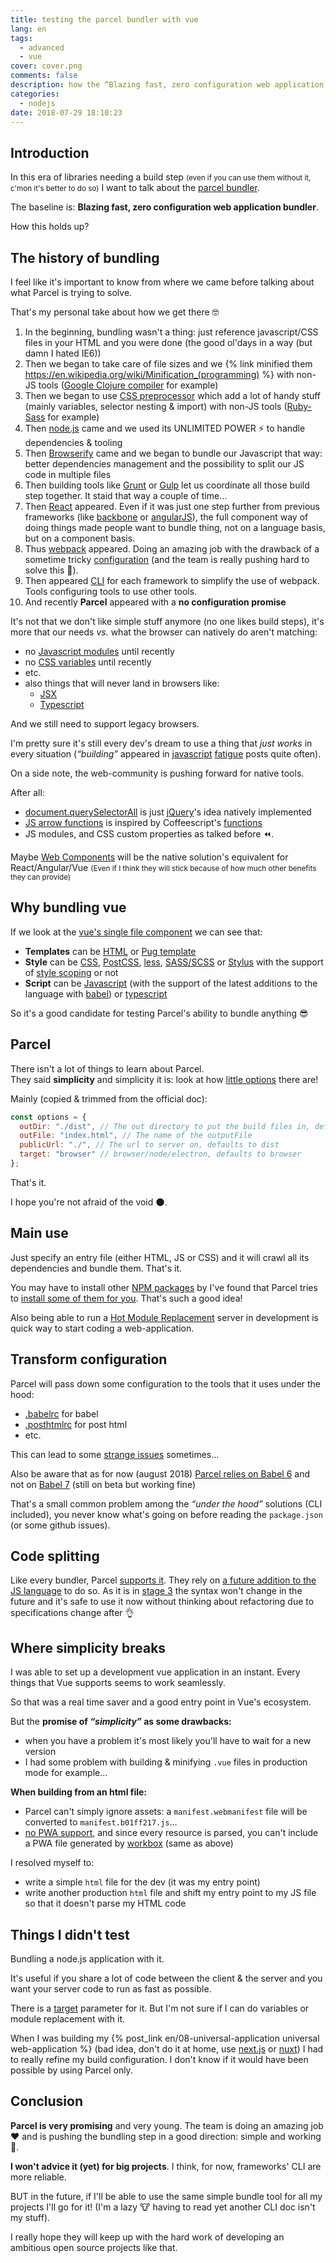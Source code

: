 ```yaml
---
title: testing the parcel bundler with vue
lang: en
tags:
  - advanced
  - vue
cover: cover.png
comments: false
description: how the “Blazing fast, zero configuration web application bundler” is keeping its promise
categories:
  - nodejs
date: 2018-07-29 18:10:23
---
```


## Introduction

In this era of libraries needing a build step <small>(even if you can use them without it, c'mon it's better to do so)</small> I want to talk about the [parcel bundler](https://parceljs.org/).

The baseline is: **Blazing fast, zero configuration web application bundler**.

How this holds up?

<!-- more -->

## The history of bundling

I feel like it's important to know from where we came before talking about what Parcel is trying to solve.

That's my personal take about how we get there 🤓

[//]: # " need to suse {% link %} regular link doesn't handle well parenthesis "

1.  In the beginning, bundling wasn't a thing: just reference javascript/CSS files in your HTML and you were done (the good ol'days in a way (but damn I hated IE6))
2.  Then we began to take care of file sizes and we {% link minified them https://en.wikipedia.org/wiki/Minification_(programming) %} with non-JS tools ([Google Clojure compiler](https://developers.google.com/closure/compiler/) for example)
3.  Then we began to use [CSS preprocessor](https://drupalize.me/videos/what-css-preprocessor?p=1175) which add a lot of handy stuff (mainly variables, selector nesting & import) with non-JS tools ([Ruby-Sass](https://sass-lang.com/ruby-sass) for example)
4.  Then [node.js](https://nodejs.org/en/) came and we used its UNLIMITED POWER ⚡️ to handle dependencies & tooling
5.  Then [Browserify](http://browserify.org/) came and we began to bundle our Javascript that way:
    better dependencies management and the possibility to split our JS code in multiple files
6.  Then building tools like [Grunt](https://gruntjs.com/) or [Gulp](https://gulpjs.com/) let us coordinate all those build step together.
    It staid that way a couple of time…
7.  Then [React](https://reactjs.org/) appeared.
    Even if it was just one step further from previous frameworks (like [backbone](http://backbonejs.org/) or [angularJS](https://angularjs.org/)), the full component way of doing things made people want to bundle thing, not on a language basis, but on a component basis.
8.  Thus [webpack](https://webpack.js.org/) appeared.
    Doing an amazing job with the drawback of a sometime tricky [configuration](https://webpack.js.org/configuration/#options) (and the team is really pushing hard to solve this 💪).
9.  Then appeared [CLI](https://en.wikipedia.org/wiki/Command-line_interface) for each framework to simplify the use of webpack.
    Tools configuring tools to use other tools.
10. And recently **Parcel** appeared with a **no configuration promise**

It's not that we don't like simple stuff anymore (no one likes build steps), it's more that our needs _vs._ what the browser can natively do aren't matching:

- no [Javascript modules](https://developer.mozilla.org/en-US/docs/Web/JavaScript/Reference/Statements/import) until recently
- no [CSS variables](https://developer.mozilla.org/en-US/docs/Web/CSS/Using_CSS_variables) until recently
- etc.
- also things that will never land in browsers like:
  - [JSX](https://reactjs.org/docs/introducing-jsx.html)
  - [Typescript](https://www.typescriptlang.org/)

And we still need to support legacy browsers.

I'm pretty sure it's still every dev's dream to use a thing that _just works_ in every situation (_“building”_ appeared in [javascript](https://hackernoon.com/how-it-feels-to-learn-javascript-in-2016-d3a717dd577f) [fatigue](https://medium.com/@ericclemmons/javascript-fatigue-48d4011b6fc4) posts quite often).

On a side note, the web-community is pushing forward for native tools.

After all:

- [document.querySelectorAll](https://developer.mozilla.org/en-US/docs/Web/API/Document/querySelectorAll) is just [jQuery](https://jquery.com/)'s idea natively implemented
- [JS arrow functions](https://developer.mozilla.org/en-US/docs/Web/JavaScript/Reference/Functions/Arrow_functions) is inspired by Coffeescript's [functions](https://coffeescript.org/#functions)
- JS modules, and CSS custom properties as talked before ⏪.

Maybe [Web Components](https://developer.mozilla.org/en-US/docs/Web/Web_Components) will be the native solution's equivalent for React/Angular/Vue <small>(Even if I think they will stick because of how much other benefits they can provide)</small>

## Why bundling vue

If we look at the [vue's single file component](https://vuejs.org/v2/guide/single-file-components.html#ad) we can see that:

- **Templates** can be [HTML](https://developer.mozilla.org/en-US/docs/Web/HTML) or [Pug template](https://pugjs.org/api/getting-started.html)
- **Style** can be [CSS](https://developer.mozilla.org/en-US/docs/Web/CSS), [PostCSS](https://postcss.org/), [less](http://lesscss.org/), [SASS/SCSS](https://sass-lang.com/) or [Stylus](http://stylus-lang.com/) with the support of [style scoping](https://vue-loader.vuejs.org/en/features/scoped-css.html) or not
- **Script** can be [Javascript](https://developer.mozilla.org/en-US/docs/Web/javascript) (with the support of the latest additions to the language with [babel](http://babeljs.io/)) or [typescript](https://www.typescriptlang.org/)

So it's a good candidate for testing Parcel's ability to bundle anything 😎

## Parcel

There isn't a lot of things to learn about Parcel.  
They said **simplicity** and simplicity it is: look at how [little options](https://parceljs.org/cli.html#options) there are!

Mainly (copied & trimmed from the official doc):

```js
const options = {
  outDir: "./dist", // The out directory to put the build files in, defaults to dist
  outFile: "index.html", // The name of the outputFile
  publicUrl: "./", // The url to server on, defaults to dist
  target: "browser" // browser/node/electron, defaults to browser
};
```

That's it.

I hope you're not afraid of the void 🌑.

## Main use

Just specify an entry file (either HTML, JS or CSS) and it will crawl all its dependencies and bundle them.
That's it.

You may have to install other [NPM packages](https://www.npmjs.com/) by I've found that Parcel tries to [install some of them for you](https://parceljs.org/hmr.html#automagically-installed-dependencies). That's such a good idea!

Also being able to run a [Hot Module Replacement](https://parceljs.org/hmr.html) server in development is quick way to start coding a web-application.

## Transform configuration

Parcel will pass down some configuration to the tools that it uses under the hood:

- [.babelrc](https://parceljs.org/transforms.html#babel) for babel
- [.posthtmlrc](https://parceljs.org/transforms.html#posthtml) for post html
- etc.

This can lead to some [strange issues](https://github.com/parcel-bundler/parcel/issues/1103#issuecomment-406483009) sometimes…

Also be aware that as for now (august 2018) [Parcel relies on Babel 6](https://github.com/parcel-bundler/parcel/issues/868) and not on [Babel 7](https://www.npmjs.com/package/@babel/core/v/7.0.0-beta.55) (still on beta but working fine)

That's a small common problem among the _“under the hood”_ solutions (CLI included), you never know what's going on before reading the `package.json` (or some github issues).

## Code splitting

Like every bundler, Parcel [supports it](https://parceljs.org/code_splitting.html).
They rely on [a future addition to the JS language](https://github.com/tc39/proposal-dynamic-import) to do so.
As it is in [stage 3](https://tc39.github.io/process-document/) the syntax won't change in the future and it's safe to use it now without thinking about refactoring due to specifications change after 👌

## Where simplicity breaks

I was able to set up a development vue application in an instant.
Every things that Vue supports seems to work seamlessly.

So that was a real time saver and a good entry point in Vue's ecosystem.

But the **promise of _“simplicity”_ as some drawbacks:**

- when you have a problem it's most likely you'll have to wait for a new version
- I had some problem with building & minifying `.vue` files in production mode for example…

**When building from an html file:**

- Parcel can't simply ignore assets: a `manifest.webmanifest` file will be converted to `manifest.b01ff217.js`…
- [no PWA support](https://github.com/parcel-bundler/parcel/issues/301), and since every resource is parsed, you can't include a PWA file generated by [workbox](https://developers.google.com/web/tools/workbox/) (same as above)

I resolved myself to:

- write a simple `html` file for the dev (it was my entry point)
- write another production `html` file and shift my entry point to my JS file so that it doesn't parse my HTML code

## Things I didn't test

Bundling a node.js application with it.

It's useful if you share a lot of code between the client & the server and you want your server code to run as fast as possible.

There is a [target](https://parceljs.org/cli.html#target) parameter for it. But I'm not sure if I can do variables or module replacement with it.

When I was building my {% post_link en/08-universal-application universal web-application %} (bad idea, don't do it at home, use [next.js](https://nextjs.org/) or [nuxt](https://nuxtjs.org/)) I had to really refine my build configuration.
I don't know if it would have been possible by using Parcel only.

## Conclusion

**Parcel is very promising** and very young.
The team is doing an amazing job ❤️ and is pushing the bundling step in a good direction: simple and working 🎉.

**I won't advice it (yet) for big projects**. I think, for now, frameworks' CLI are more reliable.

BUT in the future, if I'll be able to use the same simple bundle tool for all my projects I'll go for it! (I'm a lazy 🐮 having to read yet another CLI doc isn't my stuff).

I really hope they will keep up with the hard work of developing an ambitious open source projects like that.
